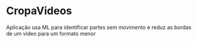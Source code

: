 # CropaVideos
Aplicação usa ML para identificar partes sem movimento e reduz as bordas de um vídeo para um formato menor
